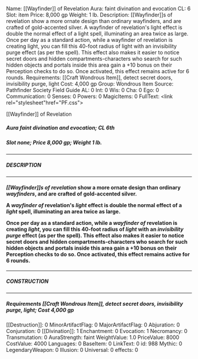 Name: [[Wayfinder]] of Revelation
Aura: faint divination and evocation
CL: 6
Slot: item
Price: 8,000 gp
Weight: 1 lb.
Description: [[Wayfinder]]s of revelation show a more ornate design than ordinary wayfinders, and are crafted of gold-accented silver. A wayfinder of revelation's light effect is double the normal effect of a light spell, illuminating an area twice as large. Once per day as a standard action, while a wayfinder of revelation is creating light, you can fill this 40-foot radius of light with an invisibility purge effect (as per the spell). This effect also makes it easier to notice secret doors and hidden compartments-characters who search for such hidden objects and portals inside this area gain a +10 bonus on their Perception checks to do so. Once activated, this effect remains active for 6 rounds.
Requirements: [[Craft Wondrous Item]], detect secret doors, invisibility purge, light
Cost: 4,000 gp
Group: Wondrous Item
Source: Pathfinder Society Field Guide
AL: 0
Int: 0
Wis: 0
Cha: 0
Ego: 0
Communication: 0
Senses: 0
Powers: 0
MagicItems: 0
FullText: <link rel="stylesheet"href="PF.css"><div class="heading"><p class="alignleft">[[Wayfinder]] of Revelation</p><div style="clear: both;"></div></div><div><h5><b>Aura </b>faint divination and evocation; <b>CL </b>6th</h5><h5><b>Slot </b>none; <b>Price </b>8,000 gp; <b>Weight </b>1 lb.</h5></div><hr/><div><h5><b>DESCRIPTION</b></h5></div><hr/><div><h4><p><i>[[Wayfinder]]s of revelation</i> show a more ornate design than ordinary <i>wayfinders</i>, and are crafted of gold-accented silver.</p><p>A <i>wayfinder of</i> revelation's <i>light</i> effect is double the normal effect of a <i>light</i> spell, illuminating an area twice as large.</p><p>Once per day as a standard action, while a <i>wayfinder of</i> revelation is creating <i>light</i>, you can fill this 40-foot radius of <i>light</i> with an <i>invisibility purge</i> effect (as per the spell). This effect also makes it easier to notice secret doors and hidden compartments-characters who search for such hidden objects and portals inside this area gain a +10 bonus on their Perception checks to do so. Once activated, this effect remains active for 6 rounds.</p></h4></div><hr/><div><h5><b>CONSTRUCTION</b></h5></div><hr/><div><h5><b>Requirements </b>[[Craft Wondrous Item]], <i>detect secret doors</i>, <i>invisibility purge</i>, <i>light</i>; <b>Cost </b>4,000 gp</h5></div>
[[Destruction]]: 0
MinorArtifactFlag: 0
MajorArtifactFlag: 0
Abjuration: 0
Conjuration: 0
[[Divination]]: 1
Enchantment: 0
Evocation: 1
Necromancy: 0
Transmutation: 0
AuraStrength: faint
WeightValue: 1.0
PriceValue: 8000
CostValue: 4000
Languages: 0
BaseItem: 0
LinkText: 0
id: 988
Mythic: 0
LegendaryWeapon: 0
Illusion: 0
Universal: 0
effects: 0
